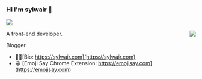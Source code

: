 ### Hi I'm sylwair 👋

<span align="right"><img align="center" src="https://profile-counter.glitch.me/{syh19}/count.svg" /></span> 

<img align="right" src="https://github-readme-stats.vercel.app/api?username=syh19&show_icons=true&icon_color=0366d6&text_color=24292e&bg_color=ffffff&hide_title=true" />

A front-end developer. 

Blogger.

- 🙋‍♂️[Bio: https://sylwair.com](https://sylwair.com)
- 😀 [Emoji Say Chrome Extension: https://emojisay.com](https://emojisay.com)
